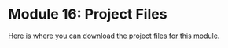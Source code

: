 # Module 16: Project Files

<p><a class="inline_disabled" href="https://www.dropbox.com/scl/fo/h8oo97cmzocfw71riia88/h?rlkey=qjj1rfb3r4q3zveatw4ie3nlh&amp;dl=0" target="_blank">Here is where you can download the project files for this module.</a></p>